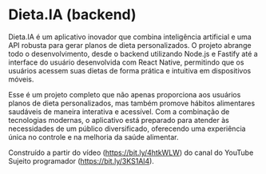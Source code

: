 # Dieta.IA (backend)

Dieta.IA é um aplicativo inovador que combina inteligência artificial e uma API robusta para gerar planos de dieta personalizados. O projeto abrange todo o desenvolvimento, desde o backend utilizando Node.js e Fastify até a interface do usuário desenvolvida com React Native, permitindo que os usuários acessem suas dietas de forma prática e intuitiva em dispositivos móveis.

Esse é um projeto completo que não apenas proporciona aos usuários planos de dieta personalizados, mas também promove hábitos alimentares saudáveis de maneira interativa e acessível. Com a combinação de tecnologias modernas, o aplicativo está preparado para atender às necessidades de um público diversificado, oferecendo uma experiência única no controle e na melhoria da saúde alimentar.

Construído a partir do vídeo (https://bit.ly/4htkWLW) do canal do YouTube Sujeito programador (https://bit.ly/3KS1Al4).
